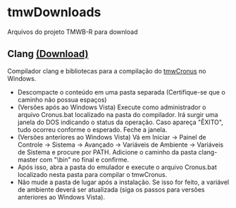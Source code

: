 # tmwDownloads
Arquivos do projeto TMWB-R para download

## Clang [(Download)](../../raw/master/clang-master.zip)

Compilador clang e bibliotecas para a compilação do [tmwCronus](../../../tmwCronus) no Windows.

 * Descompacte o conteúdo em uma pasta separada (Certifique-se que o caminho não possua espaços)
 * (Versões após ao Windows Vista) Execute como administrador o arquivo Cronus.bat localizado na pasta do compilador. Irá surgir uma janela do DOS indicando o status da operação. Caso apareça "ÊXITO", tudo ocorreu conforme o esperado. Feche a janela.
 * (Versões anteriores ao Windows Vista) Vá em Iniciar -> Painel de Controle -> Sistema -> Avançado -> Variáveis de Ambiente -> Variáveis de Sistema e procure por PATH. Adicione o caminho da pasta clang-master com "\bin" no final e confirme.
 * Após isso, abra a pasta do emulador e execute o arquivo Cronus.bat localizado nesta pasta para compilar o tmwCronus.
 * Não mude a pasta de lugar após a instalação. Se isso for feito, a variável de ambiente deverá ser atualizada (siga os passos para versões anteriores ao Windows Vista).
